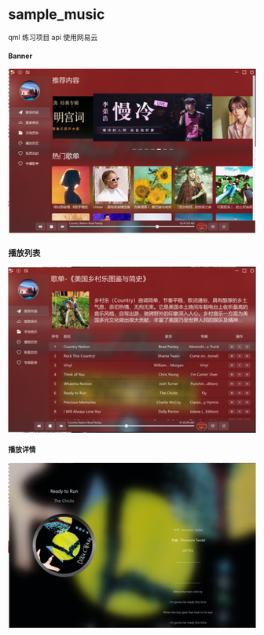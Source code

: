 # sample_music
qml 练习项目  api 使用网易云



#### Banner

![banner](./images/banner.png)



### 播放列表





![playlist](./images/playlist.png)



#### 播放详情

![play-detail](./images/play-detail.png)

